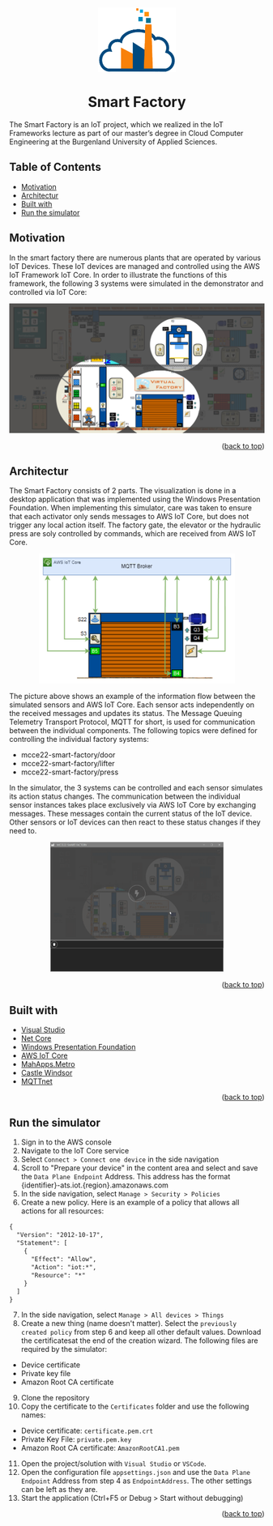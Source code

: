 <p id="readme-top" align="center">
  <img src="images/smart_factory_logo.png" height="128">
  <h1  align="center">Smart Factory</h1>
</p>

The Smart Factory is an IoT project, which we realized in the IoT Frameworks lecture as part of our master’s degree in Cloud Computer Engineering at the Burgenland University of Applied Sciences.

## Table of Contents

- [Motivation](#motivation)
- [Architectur](#architectur)
- [Built with](#builtwith)
- [Run the simulator](#runthesimulator)

## Motivation <a name="motivation"></a>

In the smart factory there are numerous plants that are operated by various IoT Devices. These IoT devices are managed and controlled using the AWS IoT Framework IoT Core. In order to illustrate the functions of this framework, the following 3 systems were simulated in the demonstrator and controlled via IoT Core:

<p align="center">
  <img src="images/smart_factory.png" height="256">
</p>

<p align="right">(<a href="#readme-top">back to top</a>)</p>

## Architectur <a name="architectur"></a>

The Smart Factory consists of 2 parts. The visualization is done in a desktop application that was implemented using the Windows Presentation Foundation. When implementing this simulator, care was taken to ensure that each activator only sends messages to AWS IoT Core, but does not trigger any local action itself. The factory gate, the elevator or the hydraulic press are soly controlled by commands, which are received from AWS IoT Core.

<p align="center">
  <img src="images/factory_gate_diagram.png" height="256">
</p>

The picture above shows an example of the information flow between the simulated sensors and AWS IoT Core. Each sensor acts independently on the received messages and updates its status. The Message Queuing Telemetry Transport Protocol, MQTT for short, is used for communication between the individual components. The following topics were defined for controlling the individual factory systems:

* mcce22-smart-factory/door
* mcce22-smart-factory/lifter
* mcce22-smart-factory/press

In the simulator, the 3 systems can be controlled and each sensor simulates its action status changes. The communication between the individual sensor instances takes place exclusively via AWS IoT Core by exchanging messages. These messages contain the current status of the IoT device. Other sensors or IoT devices can then react to these status changes if they need to.

<p align="center">
  <img src="images/simulator.gif" height="256">
</p>

<p align="right">(<a href="#readme-top">back to top</a>)</p>

## Built with <a name="builtwith"></a>

- [Visual Studio](https://visualstudio.microsoft.com/de/vs/community/)
- [Net Core](https://dotnet.microsoft.com/)
- [Windows Presentation Foundation](https://learn.microsoft.com/en-us/dotnet/desktop/wpf/overview/)
- [AWS IoT Core](https://aws.amazon.com/de/iot-core/)
- [MahApps.Metro](https://mahapps.com/)
- [Castle Windsor](http://www.castleproject.org/)
- [MQTTnet](https://github.com/dotnet/MQTTnet)

<p align="right">(<a href="#readme-top">back to top</a>)</p>

## Run the simulator <a name="runthesimulator"></a>

1. Sign in to the AWS console
2. Navigate to the IoT Core service
3. Select ```Connect > Connect one device``` in the side navigation
4. Scroll to "Prepare your device" in the content area and select and save the ```Data Plane Endpoint``` Address. This address has the format {identifier}-ats.iot.{region}.amazonaws.com
5. In the side navigation, select ```Manage > Security > Policies```
6. Create a new policy. Here is an example of a policy that allows all actions for all resources:
```
{
  "Version": "2012-10-17",
  "Statement": [
    {
      "Effect": "Allow",
      "Action": "iot:*",
      "Resource": "*"
    }
  ]
}
```
7. In the side navigation, select ```Manage > All devices > Things```
8. Create a new thing (name doesn't matter). Select the ```previously created policy``` from step 6 and keep all other default values. Download the certificatesat the end of the creation wizard. The following files are required by the simulator:
* Device certificate
* Private key file
* Amazon Root CA certificate
9. Clone the repository
10. Copy the certificate to the ```Certificates``` folder and use the following names:
* Device certificate: ```certificate.pem.crt```
* Private Key File: ```private.pem.key```
* Amazon Root CA certificate: ```AmazonRootCA1.pem```
11. Open the project/solution with ```Visual Studio``` or ```VSCode```.
12. Open the configuration file ```appsettings.json``` and use the ```Data Plane Endpoint``` Address from step 4 as ```EndpointAddress```. The other settings can be left as they are.
13. Start the application (Ctrl+F5 or Debug > Start without debugging)

<p align="right">(<a href="#readme-top">back to top</a>)</p>